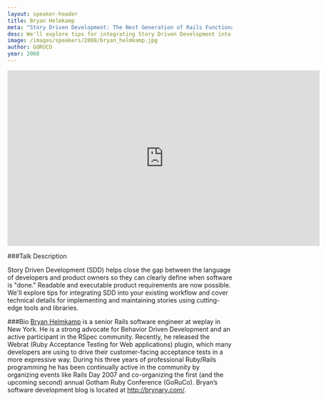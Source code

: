 ```yaml
---
layout: speaker-header
title: Bryan Helmkamp
meta: "Story Driven Development: The Next Generation of Rails Functional Testing"
desc: We'll explore tips for integrating Story Driven Development into your existing workflow and cover technical details for implementing and maintaining stories using cutting-edge tools and libraries.
image: /images/speakers/2008/bryan_helmkamp.jpg
author: GORUCO
year: 2008
---
```


<iframe width="700" height="394" src="http://www.youtube.com/embed/ApD-F65Vv-Q" frameborder="0" allowfullscreen></iframe>

###Talk Description

Story Driven Development (SDD) helps close the gap between the
language of developers and product owners so they can clearly define
when software is "done." Readable and executable product requirements
are now possible. We'll explore tips for integrating <span class="caps">SDD</span> into your
existing workflow and cover technical details for implementing and
maintaining stories using cutting-edge tools and libraries.


###Bio
[Bryan Helmkamp](http://brynary.com/) is a senior Rails software engineer at weplay in New
York.  He is a strong advocate for Behavior Driven Development and an
active participant in the RSpec community. Recently, he released the
Webrat (Ruby Acceptance Testing for Web applications) plugin, which
many developers are using to drive their customer-facing acceptance
tests in a more expressive way. During his three years of professional
Ruby/Rails programming he has been continually active in the community
by organizing events like Rails Day 2007 and co-organizing the first
(and the upcoming second) annual Gotham Ruby Conference (GoRuCo).
Bryan&#8217;s software development blog is located at <a href="http://brynary.com/">http://brynary.com/</a>.</p>


